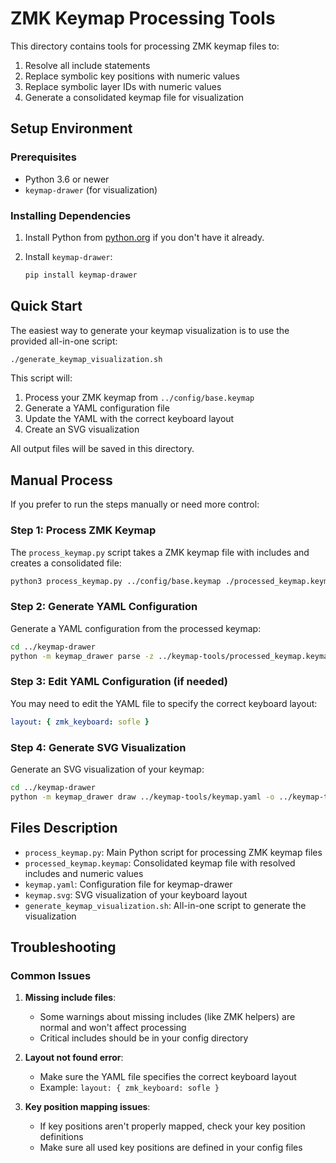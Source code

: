 # ZMK Keymap Processing Tools

This directory contains tools for processing ZMK keymap files to:

1. Resolve all include statements
2. Replace symbolic key positions with numeric values
3. Replace symbolic layer IDs with numeric values
4. Generate a consolidated keymap file for visualization

## Setup Environment

### Prerequisites

- Python 3.6 or newer
- `keymap-drawer` (for visualization)

### Installing Dependencies

1. Install Python from [python.org](https://python.org) if you don't have it already.

2. Install `keymap-drawer`:
   ```bash
   pip install keymap-drawer
   ```

## Quick Start

The easiest way to generate your keymap visualization is to use the provided all-in-one script:

```bash
./generate_keymap_visualization.sh
```

This script will:

1. Process your ZMK keymap from `../config/base.keymap`
2. Generate a YAML configuration file
3. Update the YAML with the correct keyboard layout
4. Create an SVG visualization

All output files will be saved in this directory.

## Manual Process

If you prefer to run the steps manually or need more control:

### Step 1: Process ZMK Keymap

The `process_keymap.py` script takes a ZMK keymap file with includes and creates a consolidated file:

```bash
python3 process_keymap.py ../config/base.keymap ./processed_keymap.keymap
```

### Step 2: Generate YAML Configuration

Generate a YAML configuration from the processed keymap:

```bash
cd ../keymap-drawer
python -m keymap_drawer parse -z ../keymap-tools/processed_keymap.keymap -o ../keymap-tools/keymap.yaml
```

### Step 3: Edit YAML Configuration (if needed)

You may need to edit the YAML file to specify the correct keyboard layout:

```yaml
layout: { zmk_keyboard: sofle }
```

### Step 4: Generate SVG Visualization

Generate an SVG visualization of your keymap:

```bash
cd ../keymap-drawer
python -m keymap_drawer draw ../keymap-tools/keymap.yaml -o ../keymap-tools/keymap.svg
```

## Files Description

- `process_keymap.py`: Main Python script for processing ZMK keymap files
- `processed_keymap.keymap`: Consolidated keymap file with resolved includes and numeric values
- `keymap.yaml`: Configuration file for keymap-drawer
- `keymap.svg`: SVG visualization of your keyboard layout
- `generate_keymap_visualization.sh`: All-in-one script to generate the visualization

## Troubleshooting

### Common Issues

1. **Missing include files**:

   - Some warnings about missing includes (like ZMK helpers) are normal and won't affect processing
   - Critical includes should be in your config directory

2. **Layout not found error**:

   - Make sure the YAML file specifies the correct keyboard layout
   - Example: `layout: { zmk_keyboard: sofle }`

3. **Key position mapping issues**:
   - If key positions aren't properly mapped, check your key position definitions
   - Make sure all used key positions are defined in your config files

